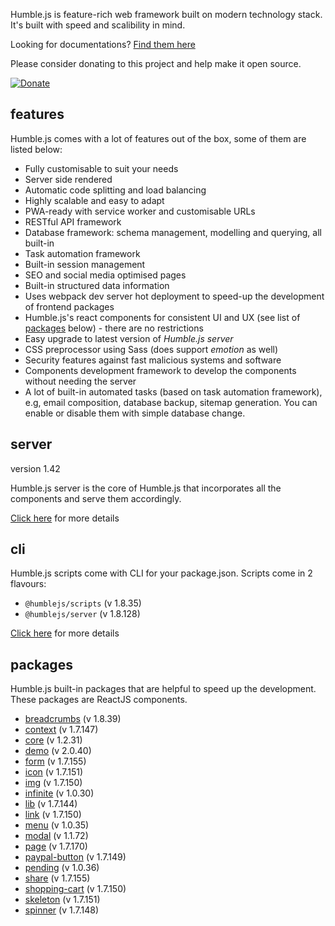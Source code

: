 Humble.js is feature-rich web framework built on modern technology stack. It's built with speed and scalibility in mind.

Looking for documentations? [Find them here](/docs)

Please consider donating to this project and help make it open source.

[![Donate](https://gdl.muflihun.com/donate.png?v2)](https://www.paypal.me/zuhd/100)

## features

Humble.js comes with a lot of features out of the box, some of them are listed below:

* Fully customisable to suit your needs
* Server side rendered
* Automatic code splitting and load balancing
* Highly scalable and easy to adapt
* PWA-ready with service worker and customisable URLs
* RESTful API framework
* Database framework: schema management, modelling and querying, all built-in
* Task automation framework
* Built-in session management
* SEO and social media optimised pages
* Built-in structured data information
* Uses webpack dev server hot deployment to speed-up the development of frontend packages
* Humble.js's react components for consistent UI and UX (see list of [packages](/#packages) below) - there are no restrictions
* Easy upgrade to latest version of _Humble.js server_
* CSS preprocessor using Sass (does support _emotion_ as well)
* Security features against fast malicious systems and software
* Components development framework to develop the components without needing the server
* A lot of built-in automated tasks (based on task automation framework), e.g, email composition, database backup, sitemap generation. You can enable or disable them with simple database change.

## server

version 1.42

Humble.js server is the core of Humble.js that incorporates all the components and serve them accordingly.

[Click here](/server) for more details

## cli

Humble.js scripts come with CLI for your package.json. Scripts come in 2 flavours:

* `@humblejs/scripts` (v 1.8.35)
* `@humblejs/server` (v 1.8.128)

[Click here](/cli) for more details

## packages

Humble.js built-in packages that are helpful to speed up the development. These packages are ReactJS components.


 * [breadcrumbs](/pkg/breadcrumbs) (v 1.8.39)
 * [context](/pkg/context) (v 1.7.147)
 * [core](/pkg/core) (v 1.2.31)
 * [demo](/pkg/demo) (v 2.0.40)
 * [form](/pkg/form) (v 1.7.155)
 * [icon](/pkg/icon) (v 1.7.151)
 * [img](/pkg/img) (v 1.7.150)
 * [infinite](/pkg/infinite) (v 1.0.30)
 * [lib](/pkg/lib) (v 1.7.144)
 * [link](/pkg/link) (v 1.7.150)
 * [menu](/pkg/menu) (v 1.0.35)
 * [modal](/pkg/modal) (v 1.1.72)
 * [page](/pkg/page) (v 1.7.170)
 * [paypal-button](/pkg/paypal-button) (v 1.7.149)
 * [pending](/pkg/pending) (v 1.0.36)
 * [share](/pkg/share) (v 1.7.155)
 * [shopping-cart](/pkg/shopping-cart) (v 1.7.150)
 * [skeleton](/pkg/skeleton) (v 1.7.151)
 * [spinner](/pkg/spinner) (v 1.7.148)
